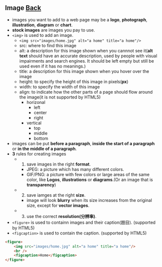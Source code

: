 ## Image [Back](./../HTML.md)

- images you want to add to a web page may be a **logo**, **photograph**, **illustration**, **diagram** or **chart**.
- **stock images** are images you pay to use.
- ```<img>``` is used to add an image.
	- ```<img src="images/home.jpg" alt="a home" title="a home"/>```
	- src: where to find this image
	- alt: a description for this image shown when you cannnot see it(**alt text** should have an accurate description, used by people with visual impairments and search engines. It should be left empty but still be used even if it has no meanings.)
	- title: a description for this image shown when you hover over the image
	- height: to specify the height of this image in pixels(**px**)
	- width: to specify the width of this image
	- align: to indicate how the other parts of a page should flow around the image(it is not supported by HTML5)
		- horizonal
			- left
			- center
			- right
		- vertical
			- top
			- middle
			- bottom
- images can be put **before a paragraph**, **inside the start of a paragraph** or **in the middle of a paragraph**.
- **3** rules for creating images
	- 1. save images in the right **format**.
		- JPEG: a picture which has many different colors.
		- GIF/PNG: a picture with few colors or large areas of the same color, like **Logos**, **illustrations** or **diagrams**.(Or an image that is **transparency**)
	- 2. save iamges at the right **size**.
		- image will look **blurry** when its size increases from the original size, except for **vector images**.
	- 3. use the correct **resolution(分辨率)**.
- ```<figure>``` is used to containn images and their caption(題目). (supported by HTML5)
- ```<figcaption>``` is used to contain the caption. (supported by HTML5)

```html
<figure>
	<img src="images/home.jpg" alt="a home" title="a home"/>
	<br />
	<figcaption>Home</figcaption>
</figure>
```

